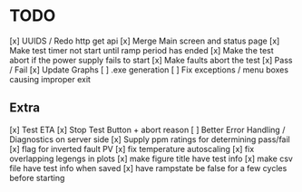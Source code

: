 # TODO

[x] UUIDS / Redo http get api
[x] Merge Main screen and status page
[x] Make test timer not start until ramp period has ended
[x] Make the test abort if the power supply fails to start
[x] Make faults abort the test
[x] Pass / Fail
[x] Update Graphs
[ ] .exe generation
[ ] Fix exceptions / menu boxes causing improper exit

## Extra

[x] Test ETA
[x] Stop Test Button + abort reason
[ ] Better Error Handling / Diagnostics on server side
[x] Supply ppm ratings for determining pass/fail
[x] flag for inverted fault PV
[x] fix temperature autoscaling
[x] fix overlapping legengs in plots
[x] make figure title have test info
[x] make csv file have test info when saved
[x] have rampstate be false for a few cycles before starting
